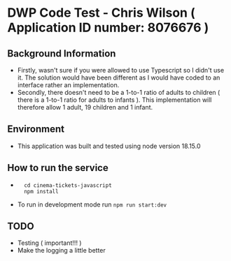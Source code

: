 # DWP Code Test - Chris Wilson ( Application ID number: 8076676 )

## Background Information

- Firstly, wasn't sure if you were allowed to use Typescript so I didn't use it. The solution would have been different as I would have coded to an interface rather an implementation.
- Secondly, there doesn't need to be a 1-to-1 ratio of adults to children ( there is a 1-to-1 ratio for adults to infants ). This implementation will therefore allow 1 adult, 19 children and 1 infant.

## Environment

- This application was built and tested using node version 18.15.0

## How to run the service

- ```
    cd cinema-tickets-javascript
    npm install
  ```
- To run in development mode run `npm run start:dev`

## TODO

- Testing ( important!!! )
- Make the logging a little better
